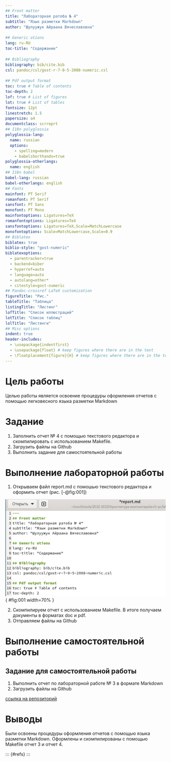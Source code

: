 ```yaml
---
## Front matter
title: "Лабораторная ратоба № 4"
subtitle: "Язык разметки Мarkdown"
author: "Шулуужук Айраана Вячеславовна"

## Generic otions
lang: ru-RU
toc-title: "Содержание"

## Bibliography
bibliography: bib/cite.bib
csl: pandoc/csl/gost-r-7-0-5-2008-numeric.csl

## Pdf output format
toc: true # Table of contents
toc-depth: 2
lof: true # List of figures
lot: true # List of tables
fontsize: 12pt
linestretch: 1.5
papersize: a4
documentclass: scrreprt
## I18n polyglossia
polyglossia-lang:
  name: russian
  options:
	- spelling=modern
	- babelshorthands=true
polyglossia-otherlangs:
  name: english
## I18n babel
babel-lang: russian
babel-otherlangs: english
## Fonts
mainfont: PT Serif
romanfont: PT Serif
sansfont: PT Sans
monofont: PT Mono
mainfontoptions: Ligatures=TeX
romanfontoptions: Ligatures=TeX
sansfontoptions: Ligatures=TeX,Scale=MatchLowercase
monofontoptions: Scale=MatchLowercase,Scale=0.9
## Biblatex
biblatex: true
biblio-style: "gost-numeric"
biblatexoptions:
  - parentracker=true
  - backend=biber
  - hyperref=auto
  - language=auto
  - autolang=other*
  - citestyle=gost-numeric
## Pandoc-crossref LaTeX customization
figureTitle: "Рис."
tableTitle: "Таблица"
listingTitle: "Листинг"
lofTitle: "Список иллюстраций"
lotTitle: "Список таблиц"
lolTitle: "Листинги"
## Misc options
indent: true
header-includes:
  - \usepackage{indentfirst}
  - \usepackage{float} # keep figures where there are in the text
  - \floatplacement{figure}{H} # keep figures where there are in the text
---
```


# Цель работы

Целью работы является освоение процедуры оформления отчетов с помощью
легковесного языка разметки Markdown

# Задание

1. Заполнить отчет № 4 с помощью текстового редактора и скомпилировать с использованием Makefile.
2. Загрузить файлы на Github
3. Выполнить задание для самостоятельной работы

# Выполнение лабораторной работы

1. Открываем файл report.md с помошью текстового редактора и оформить отчет (рис. [-@fig:001])

![файл в текстовом редакторе](image/photo1.jpg){ #fig:001 width=70% }

2. Скомпилируем отчет с использованием Makefile. В итоге получаем документы в форматах doc и pdf.
3. Отправляем файлы на Github

# Выполнение самостоятельной работы
## Задание для самостоятельной работы 

1. Выполнить отчет по лабораторной работе № 3 в формате Markdown
1. Загрузить файлы на Github

[ссылка на репозиторий](https://github.com/avshuluuzhuk/study_2022-2023_arh-pc.git)

# Выводы

Были освоены процедуры оформления отчетов с помощью языка разметки Markdown. Оформлены и скомпилированы с помощью Makefile отчет 3 и отчет 4. 



::: {#refs}
:::
